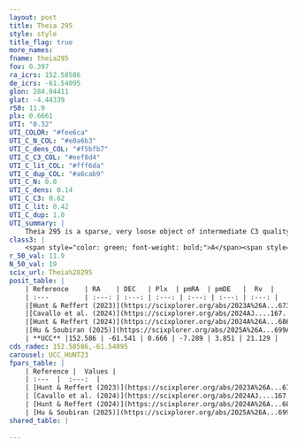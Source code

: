 ```yaml
---
layout: post
title: Theia 295
style: style
title_flag: true
more_names: 
fname: theia295
fov: 0.397
ra_icrs: 152.58586
de_icrs: -61.54095
glon: 284.94411
glat: -4.44339
r50: 11.9
plx: 0.6661
UTI: "0.32"
UTI_COLOR: "#fee6ca"
UTI_C_N_COL: "#e0a6b3"
UTI_C_dens_COL: "#f5bfb7"
UTI_C_C3_COL: "#eef8d4"
UTI_C_lit_COL: "#fff6da"
UTI_C_dup_COL: "#a6cab9"
UTI_C_N: 0.0
UTI_C_dens: 0.14
UTI_C_C3: 0.62
UTI_C_lit: 0.42
UTI_C_dup: 1.0
UTI_summary: |
    Theia 295 is a sparse, very loose object of intermediate C3 quality. It was recently reported in the literature.<br><br><span style="color: #99180f; font-weight: bold;">Warning: </span>contains less than 25 stars with <i>P>0.5</i> estimated.
class3: |
    <span style="color: green; font-weight: bold;">A</span><span style="color: red; font-weight: bold;">C</span>
r_50_val: 11.9
N_50_val: 19
scix_url: Theia%20295
posit_table: |
    | Reference    | RA    | DEC   | Plx  | pmRA  | pmDE   |  Rv  |
    | :---         | :---: | :---: | :---: | :---: | :---: | :---: |
    |[Hunt & Reffert (2023)](https://scixplorer.org/abs/2023A%26A...673A.114H) | 152.541 | -61.477 | 0.664 | -7.267 | 3.84 | 13.814 |
    |[Cavallo et al. (2024)](https://scixplorer.org/abs/2024AJ....167...12C) | 152.751 | -61.553 | 0.665 | -- | -- | -- |
    |[Hunt & Reffert (2024)](https://scixplorer.org/abs/2024A%26A...686A..42H) | 152.541 | -61.477 | 0.664 | -7.267 | 3.84 | 13.814 |
    |[Hu & Soubiran (2025)](https://scixplorer.org/abs/2025A%26A...699A.246H) | 152.751 | -61.553 | -- | -- | -- | -- |
    | **UCC** |152.586 | -61.541 | 0.666 | -7.289 | 3.851 | 21.129 | 
cds_radec: 152.58586,-61.54095
carousel: UCC_HUNT23
fpars_table: |
    | Reference |  Values |
    | :---  |  :---:  |
    | [Hunt & Reffert (2023)](https://scixplorer.org/abs/2023A%26A...673A.114H) | `AV50=0.537, diffAV50=0.428, MOD50=10.811, logAge50=8.229` |
    | [Cavallo et al. (2024)](https://scixplorer.org/abs/2024AJ....167...12C) | `AV50=0.3, dMod50=10.76, logAge50=8.73, [Fe/H]50=0.33` |
    | [Hunt & Reffert (2024)](https://scixplorer.org/abs/2024A%26A...686A..42H) | `MassJ=54.0995` |
    | [Hu & Soubiran (2025)](https://scixplorer.org/abs/2025A%26A...699A.246H) | `MA22=-0.26, MA23f=-0.15, MZ23=-0.12, MK24=-0.13, MF24=-0.07` |
shared_table: |
    
---
```

